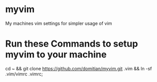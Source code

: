 # myvim
My machines vim settings for simpler usage of vim

# Run these Commands to setup myvim to your machine

cd ~ && git clone https://github.com/domitian/myvim.git .vim && ln -sf .vim/vimrc .vimrc;
